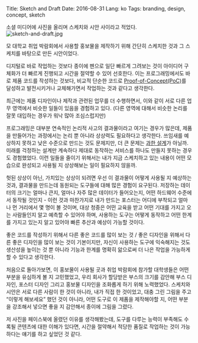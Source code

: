 Title: Sketch and Draft
Date: 2016-08-31
Lang: ko
Tags: branding, design, concept, sketch

소셜 미디어에 사진을 올리며 스케치와 시안 사이라고 적었다.
![sketch-and-draft.jpg](./static/images/2016-08/sketch-and-draft.jpg)

모 대학교 취업 박람회에서 사용할 홍보물을 제작하기 위해 간단히 스케치한 것과 그 스케치를 바탕으로 만든 시안이었다.

디지털로 바로 작업하는 것보다 종이에 펜으로 일단 빠르게 그려보는 것이 아이디어 구체화가 더 빠르게 진행되고 시간을 절약할 수 있어 선호한다.
이는 프로그래밍에서도 바로 제품 코드를 작성하는 것보다, 비교적 단순한 코드로 [Proof-of-Concept(PoC)](https://en.wikipedia.org/wiki/POC)를 달성하고
발전시키거나 교체해가면서 작업하는 것과 같다고 생각한다.

최근에는 제품 디자인이나 제작과 관련된 업무를 더 수행하면서, 이와 같이 서로 다른 업무 영역에서 비슷한 일들이 있음을 경험하고 있다.
(다른 영역에 대해서 비슷한 논리를 잘못 대입하는 경우가 워낙 많아 조심스럽지만)

프로그래밍은 대부분 연속적인 논리적 사고의 결과물이라고 여기는 경우가 많은데,
제품을 만들어가는 과정에서는 논리 뿐 아니라 상상력도 필요하다고 생각한다.
쓰임새를 예상하지 못하고 낮은 수준으로 만드는 것도 문제지만, 더 큰 문제는 [과한 설계](https://en.wikipedia.org/wiki/Overengineering)가 아닐까.
미래를 걱정하는 설계만 계속하다 제대로 동작하는 서비스를 하나도 만들지 못하는 경우도 경험했었다. 이런 일들을 줄이기 위해서는 내가 지금 스케치하고 있는 내용이 어떤 모습으로 완성되고 사용될 지 상상해보는 일이 필요하지 않을까.

헛된 상상이 아닌, 가치있는 상상이 되려면 우선 이 결과물이 어떻게 사용될 지 예상하는 것과, 결과물을 만드는데 동원되는 도구들에 대해 많은 경험이 요구된다. 저장하는 데이터의 크기는 얼마나 큰지, 얼마나 자주 많은 데이터가 들어오는지, 어떤 하드웨어 수준에서 동작될 것인지 - 이런 것과 마찬가지로 내가 만드는 포스터는 어디에 부착되고 얼마나 먼 거리에서 몇 명이 볼 것이며, 대상 청중은 어떤 교육을 받고 어떤 기대를 가지고 오는 사람들인지 알고 예측할 수 있어야 하며, 사용하는 도구는 어떻게 동작하고 어떤 한계를 가지고 있는지 알고 있어야 빠른 추산과 예상이 가능할 것이다.

좋은 코드를 작성하기 위해서 다른 좋은 코드를 많이 보는 것 / 좋은 디자인을 위해서 다른 좋은 디자인을 많이 보는 것이 기본이지만, 자신이 사용하는 도구에 익숙해지는 것도 생산성을 높이는 것 뿐 아니라 기능과 한계를 명확히 앎으로써 더 나은 작업을 가능하게 할 수 있다고 생각한다.

처음으로 돌아가보면, 이 홍보물이 사용될 곳과 취업 박람회에 참가할 대학생들은 어떤 부분을 유심하게 볼 지 고민했었고, 우리 회사가 할당받은 부스의 크기를 감안해 부스 디자인, 포스터 디자인 그리고 홍보물 디자인을 조화롭게 하기 위해 노력했었다. 스케치와 시안은 서로 다른 사람이 한 것이 아니라, 내가 직접 한 것이었고, 대충 그린 그림을 주고 “이렇게 해보세요” 했던 것이 아니라, 어떤 도구로 이 제품을 제작해야할 지, 어떤 부분을 강조해서 넣으면 좋을 지 감안해서 종이에 그림을 그렸다. 

저 사진을 페이스북에 올렸던 이유를 생각해봤는데, 도구를 다루는 능력이 부족해도 수록될 콘텐츠에 대한 이해가 있다면, 시간을 절약해서 적당한 품질로 작업하는 것이 가능하다는 얘기를 하고 싶었던 것 같다.
